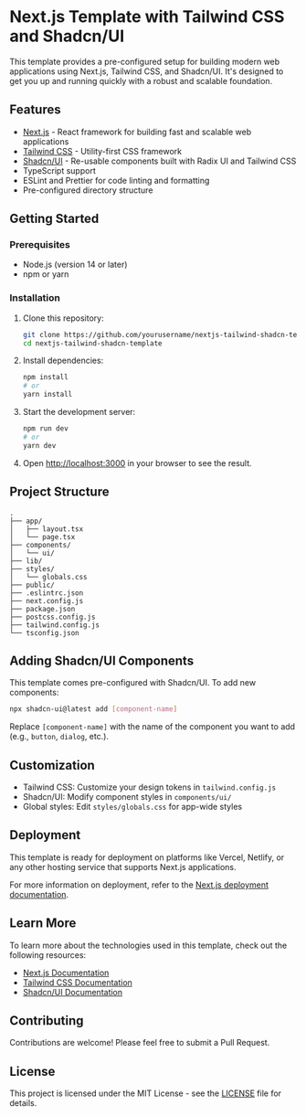 # Next.js Template with Tailwind CSS and Shadcn/UI

This template provides a pre-configured setup for building modern web applications using Next.js, Tailwind CSS, and Shadcn/UI. It's designed to get you up and running quickly with a robust and scalable foundation.

## Features

- [Next.js](https://nextjs.org/) - React framework for building fast and scalable web applications
- [Tailwind CSS](https://tailwindcss.com/) - Utility-first CSS framework
- [Shadcn/UI](https://ui.shadcn.com/) - Re-usable components built with Radix UI and Tailwind CSS
- TypeScript support
- ESLint and Prettier for code linting and formatting
- Pre-configured directory structure

## Getting Started

### Prerequisites

- Node.js (version 14 or later)
- npm or yarn

### Installation

1. Clone this repository:

   ```bash
   git clone https://github.com/yourusername/nextjs-tailwind-shadcn-template.git
   cd nextjs-tailwind-shadcn-template
   ```

2. Install dependencies:

   ```bash
   npm install
   # or
   yarn install
   ```

3. Start the development server:

   ```bash
   npm run dev
   # or
   yarn dev
   ```

4. Open [http://localhost:3000](http://localhost:3000) in your browser to see the result.

## Project Structure

```
.
├── app/
│   ├── layout.tsx
│   └── page.tsx
├── components/
│   └── ui/
├── lib/
├── styles/
│   └── globals.css
├── public/
├── .eslintrc.json
├── next.config.js
├── package.json
├── postcss.config.js
├── tailwind.config.js
└── tsconfig.json
```

## Adding Shadcn/UI Components

This template comes pre-configured with Shadcn/UI. To add new components:

```bash
npx shadcn-ui@latest add [component-name]
```

Replace `[component-name]` with the name of the component you want to add (e.g., `button`, `dialog`, etc.).

## Customization

- Tailwind CSS: Customize your design tokens in `tailwind.config.js`
- Shadcn/UI: Modify component styles in `components/ui/`
- Global styles: Edit `styles/globals.css` for app-wide styles

## Deployment

This template is ready for deployment on platforms like Vercel, Netlify, or any other hosting service that supports Next.js applications.

For more information on deployment, refer to the [Next.js deployment documentation](https://nextjs.org/docs/deployment).

## Learn More

To learn more about the technologies used in this template, check out the following resources:

- [Next.js Documentation](https://nextjs.org/docs)
- [Tailwind CSS Documentation](https://tailwindcss.com/docs)
- [Shadcn/UI Documentation](https://ui.shadcn.com/docs)

## Contributing

Contributions are welcome! Please feel free to submit a Pull Request.

## License

This project is licensed under the MIT License - see the [LICENSE](LICENSE) file for details.
